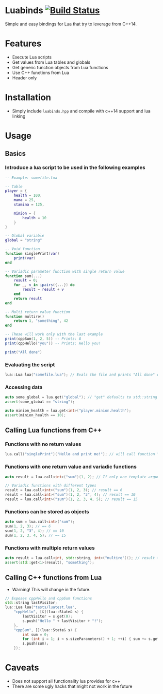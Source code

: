 Luabinds [![Build Status](https://travis-ci.org/baabelfish/luabinds.svg?branch=master)](https://travis-ci.org/baabelfish/luabinds)
========

Simple and easy bindings for Lua that try to leverage from C++14.


# Features
- Execute Lua scripts
- Get values from Lua tables and globals
- Get generic function objects from Lua functions
- Use C++ functions from Lua
- Header only

# Installation
- Simply include ``luabinds.hpp`` and compile with c++14 support and lua linking

# Usage

## Basics
### Introduce a lua script to be used in the following examples
```lua
-- Example: somefile.lua

-- Table
player = {
    health = 100,
    mana = 25,
    stamina = 125,

    minion = {
        health = 10
    }
}

-- Global variable
global = "string"

-- Void function
function singlePrint(var)
    print(var)
end

-- Variadic parameter function with single return value
function sum(...)
    result = 0;
    for _, v in ipairs({...}) do
        result = result + v
    end
    return result
end

-- Multi return value function
function multire()
    return 1, "something", 42
end

-- These will work only with the last example
print(cppSum(1, 2, 5)) -- Prints: 8
print(cppHello("you")) -- Prints: Hello you!

print("All done")

```

### Evaluating the script

```cpp
lua::Lua lua("somefile.lua"); // Evals the file and prints "All done" doing so
```

### Accessing data

```cpp
auto some_global = lua.get("global"); // "get" defaults to std::string without template args
assert(some_global == "string");

auto minion_health = lua.get<int>("player.minion.health");
assert(minion_health == 10);
```

## Calling Lua functions from C++

### Functions with no return values
```cpp
lua.call("singlePrint")("Hello and print me!"); // will call function "singlePrint" with single string argument
```

### Functions with one return value and variadic functions
```cpp
auto result = lua.call<int>("sum")(1, 2); // If only one template argument provided the return type will be it (int in this case)

// Variadic functions with different types
result = lua.call<int>("sum")(1, 2, 3); // result == 6
result = lua.call<int>("sum")(1, 2, "3", 4); // result == 10
result = lua.call<int>("sum")(1, 2, 3, 4, 5); // result == 15
```

### Functions can be stored as objects
```cpp
auto sum = lua.call<int>("sum");
sum(1, 2, 3); // == 6
sum(1, 2, "3", 4); // == 10
sum(1, 2, 3, 4, 5); // == 15
```

### Functions with multiple return values
```cpp
auto result = lua.call<int, std::string, int>("multire")(); // result type is: std::tuple<int, std::string, int>
assert(std::get<1>(result), "something");
```

## Calling C++ functions from Lua
- Warning! This will change in the future.

```cpp
// Exposes cppHello and cppSum functions 
std::string lastVisitor;
lua::Lua lua("tests/luatest.lua",
    "cppHello", [&](lua::State& s) {
        lastVisitor = s.get(0);
        s.push("Hello " + lastVisitor + "!");
    },
    "cppSum", [](lua::State& s) {
        int sum = 0;
        for (int i = 1; i < s.sizeParameters() + 1; ++i) { sum += s.get<int>(i); }
        s.push(sum);
    });
```


# Caveats
- Does not support all functionality lua provides for c++
- There are some ugly hacks that might not work in the future
